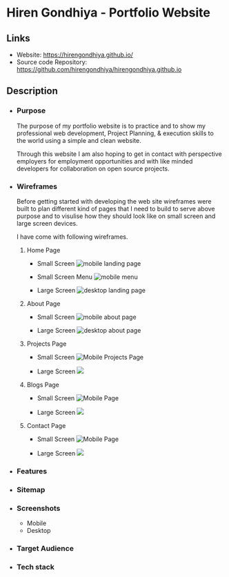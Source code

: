 # Hiren Gondhiya - Portfolio Website
## Links
- Website: https://hirengondhiya.github.io/
- Source code Repository: https://github.com/hirengondhiya/hirengondhiya.github.io


## Description
- ### Purpose
    The purpose of my portfolio website is to practice and to show my professional web development, Project Planning, & execution skills to the world using a simple and clean website. 
    
    Through this website I am also hoping to get in contact with perspective employers for employment opportunities and with like minded developers for collaboration on open source projects.

- ### Wireframes
    
    Before getting started with developing the web site wireframes were built to plan different kind of pages that I need to build to serve above purpose and to visulise how they should look like on small screen and large screen devices.

    I have come with following wireframes.

    1. Home Page

        - Small Screen
        ![mobile landing page](./docs/Mobile-LandingPage.png)

        - Small Screen Menu
        ![mobile menu](./docs/Mobile-Menuexpanded.png)

        - Large Screen
        ![desktop landing page](./docs/LandingPage.png)

    2. About Page

        - Small Screen
        ![mobile about page](./docs/Mobile-About.png)

        - Large Screen
        ![desktop about page](./docs/About.png)

    3. Projects Page

        - Small Screen
        ![Mobile Projects Page](./docs/Mobile-Projects.png)

        - Large Screen
        ![](./docs/Projects.png)

    4. Blogs Page

        - Small Screen
        ![Mobile Page](./docs/Mobile-Blog.png)

        - Large Screen
        ![](./docs/Blog.png)

    5. Contact Page

        - Small Screen
        ![Mobile Page](./docs/Mobile-Contact.png)
        
        - Large Screen
        ![](./docs/Contact.png)

- ### Features
- ### Sitemap
- ### Screenshots
    - Mobile
    - Desktop
- ### Target Audience
- ### Tech stack